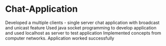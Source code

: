 # Chat-Application

Developed a multiple clients - single server chat application with broadcast and unicast feature 
Used java socket programming to develop application and used localhost as server to test application 
Implemented concepts from computer networks. Application worked successfully 
